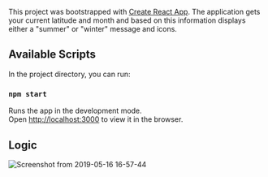 This project was bootstrapped with [Create React App](https://github.com/facebook/create-react-app).  The application gets your current latitude and month and based on this information displays either a "summer" or "winter" message and icons.

## Available Scripts

In the project directory, you can run:

### `npm start`

Runs the app in the development mode.<br>
Open [http://localhost:3000](http://localhost:3000) to view it in the browser.

## Logic

![Screenshot from 2019-05-16 16-57-44](https://user-images.githubusercontent.com/35273190/57894440-cc530400-77fb-11e9-9635-e54f5e1a7781.png)
